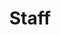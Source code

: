---
layout: item
title: Staff
item-id: 1379
datatable: true
id: 1379
name: "Staff"
members: false
lowalch: 6
highalch: 9
examine: "It's a slightly magical stick."
monsters:
  - id: 443
    name: "Infernal Mage"
    members: true
    combat_level: 66
    wiki_url: "https://oldschool.runescape.wiki/w/Infernal_Mage"
    drops:
      - quantity: "1"
        rarity: 0.0625
        drop_requirements: null
  - id: 510
    name: "Dark wizard"
    members: false
    combat_level: 20
    wiki_url: "https://oldschool.runescape.wiki/w/Dark_wizard#Level_20"
    drops:
      - quantity: "1"
        rarity: 0.0625
        drop_requirements: null
  - id: 512
    name: "Dark wizard"
    members: false
    combat_level: 7
    wiki_url: "https://oldschool.runescape.wiki/w/Dark_wizard#Level_7"
    drops:
      - quantity: "1"
        rarity: 0.0625
        drop_requirements: null
  - id: 1025
    name: "Necromancer"
    members: true
    combat_level: 26
    wiki_url: "https://oldschool.runescape.wiki/w/Necromancer"
    drops:
      - quantity: "1"
        rarity: 0.0625
        drop_requirements: null
  - id: 2056
    name: "Dark wizard"
    members: true
    combat_level: 23
    wiki_url: "https://oldschool.runescape.wiki/w/Dark_wizard#Level_23"
    drops:
      - quantity: "1"
        rarity: 0.0625
        drop_requirements: null
  - id: 2057
    name: "Dark wizard"
    members: true
    combat_level: 22
    wiki_url: "https://oldschool.runescape.wiki/w/Dark_wizard#Level_22"
    drops:
      - quantity: "1"
        rarity: 0.0625
        drop_requirements: null
  - id: 2058
    name: "Dark wizard"
    members: true
    combat_level: 11
    wiki_url: "https://oldschool.runescape.wiki/w/Dark_wizard#Level_11"
    drops:
      - quantity: "1"
        rarity: 0.0625
        drop_requirements: null
  - id: 3055
    name: "Barbarian"
    members: false
    combat_level: 17
    wiki_url: "https://oldschool.runescape.wiki/w/Barbarian#Level_17_(Alberich)"
    drops:
      - quantity: "1"
        rarity: 0.03125
        drop_requirements: null
  - id: 3056
    name: "Barbarian"
    members: false
    combat_level: 10
    wiki_url: "https://oldschool.runescape.wiki/w/Barbarian#Level_10_(Fafner)"
    drops:
      - quantity: "1"
        rarity: 0.03125
        drop_requirements: null
  - id: 3068
    name: "Barbarian"
    members: false
    combat_level: 15
    wiki_url: "https://oldschool.runescape.wiki/w/Barbarian#Level_15_(Aitan)"
    drops:
      - quantity: "1"
        rarity: 0.03125
        drop_requirements: null
  - id: 3072
    name: "Barbarian"
    members: false
    combat_level: 9
    wiki_url: "https://oldschool.runescape.wiki/w/Barbarian#Level_9_(Sieglinde)"
    drops:
      - quantity: "1"
        rarity: 0.03125
        drop_requirements: null
  - id: 3257
    name: "Wizard"
    members: false
    combat_level: 9
    wiki_url: "https://oldschool.runescape.wiki/w/Wizard"
    drops:
      - quantity: "1"
        rarity: 0.0625
        drop_requirements: null
  - id: 3262
    name: "Barbarian"
    members: false
    combat_level: 8
    wiki_url: "https://oldschool.runescape.wiki/w/Barbarian#Level_8"
    drops:
      - quantity: "1"
        rarity: 0.03125
        drop_requirements: null
  - id: 7396
    name: "Malevolent Mage"
    members: true
    combat_level: 162
    wiki_url: "https://oldschool.runescape.wiki/w/Malevolent_Mage"
    drops:
      - quantity: "1"
        rarity: 0.0625
        drop_requirements: null
---